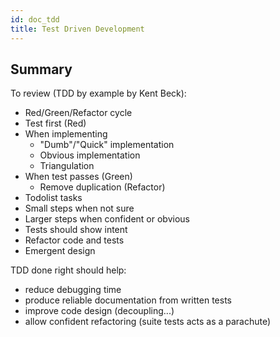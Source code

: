 ```yaml
---
id: doc_tdd
title: Test Driven Development
---
```


## Summary

To review (TDD by example by Kent Beck):

- Red/Green/Refactor cycle
- Test first (Red)
- When implementing
  - "Dumb"/"Quick" implementation
  - Obvious implementation
  - Triangulation
- When test passes (Green)
  - Remove duplication (Refactor)
- Todolist tasks
- Small steps when not sure
- Larger steps when confident or obvious
- Tests should show intent
- Refactor code and tests
- Emergent design

TDD done right should help:

- reduce debugging time
- produce reliable documentation from written tests
- improve code design (decoupling...)
- allow confident refactoring (suite tests acts as a parachute)
